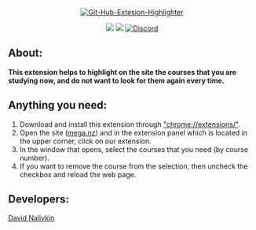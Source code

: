 
<p align = "center"><a href="https://ibb.co/wM6fJVk"><img src="https://i.ibb.co/Ch0fJgc/Git-Hub-Extesion-Highlighter.png" alt="Git-Hub-Extesion-Highlighter" border="0"></a> </p>
<p align = "center" >
<img src="https://img.shields.io/badge/Version-v1.0(Alpha)-success "border="0">
<img src="https://img.shields.io/badge/Manifest-v2.0-ff69b4"border="0">
<a href= "https://discord.com/channels/761272611476602942/761272611476602945"><img alt="Discord" src="https://img.shields.io/discord/761272611476602942?color=blueviolet&label=OpenU%20&logo=discord&logoColor=white"><a/>
</p>

## About:
**This extension helps to highlight on the site the courses that you are studying now,
  and do not want to look for them again every time.**
## Anything you need:
1.  Download and install this extension through <a href="chrome://extensions/">"chrome://extensions/"</a>. </br>
2.  Open the site (<a href="https://mega.nz/folder/0Sg0iD4B#0OPF1JJgFjtYoJuStlsCtA">mega.nz</a>) and in the extension panel which is located in the upper corner, click on our extension. </br>
3.  In the window that opens, select the courses that you need (by course number). </br>
4.  If you want to remove the course from the selection, then uncheck the checkbox and reload the web page. </br>
## Developers:</br>
<a href="https://github.com/david-daveee">David Nalivkin</a>
